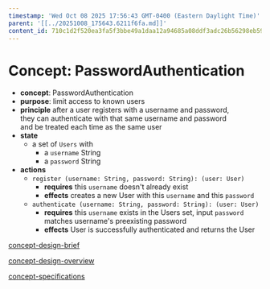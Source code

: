```yaml
---
timestamp: 'Wed Oct 08 2025 17:56:43 GMT-0400 (Eastern Daylight Time)'
parent: '[[../20251008_175643.6211f6fa.md]]'
content_id: 710c1d2f520ea3fa5f3bbe49a1daa12a94685a08ddf3adc26b56298eb5934b76
---
```


# Concept: PasswordAuthentication

* **concept**: PasswordAuthentication
* **purpose**: limit access to known users
* **principle** after a user registers with a username and password, <br>they can authenticate with that same username and password <br>and be treated each time as the same user
* **state**
  * a set of `Users` with
    * a `username` String
    * a `password` String
* **actions**
  * `register (username: String, password: String): (user: User)`
    * **requires** this `username` doesn't already exist
    * **effects** creates a new User with this `username` and this `password`
  * `authenticate (username: String, password: String): (user: User)`
    * **requires** this `username` exists in the Users set, input `password` matches username's preexisting password
    * **effects** User is successfully authenticated and returns the User

[concept-design-brief](../../background/concept-design-brief.md)

[concept-design-overview](../../background/concept-design-overview.md)

[concept-specifications](../../background/concept-specifications.md)
